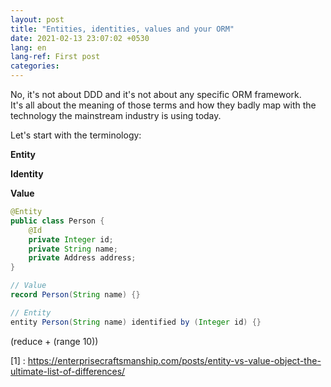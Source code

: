 ```yaml
---
layout: post
title: "Entities, identities, values and your ORM"
date: 2021-02-13 23:07:02 +0530
lang: en
lang-ref: First post
categories: 
---
```

No, it's not about DDD and it's not about any specific ORM framework.  
It's all about the meaning of those terms and how they badly map
with the technology the mainstream industry is using today.

Let's start with the terminology:

__Entity__


__Identity__

__Value__

```java
@Entity
public class Person {
    @Id
    private Integer id;
    private String name;
    private Address address;
}
```

```java
// Value
record Person(String name) {}

```

```java
// Entity
entity Person(String name) identified by (Integer id) {}
```



<div class="language-klipse">
    (reduce + (range 10))
</div>


[1] : <https://enterprisecraftsmanship.com/posts/entity-vs-value-object-the-ultimate-list-of-differences/>
